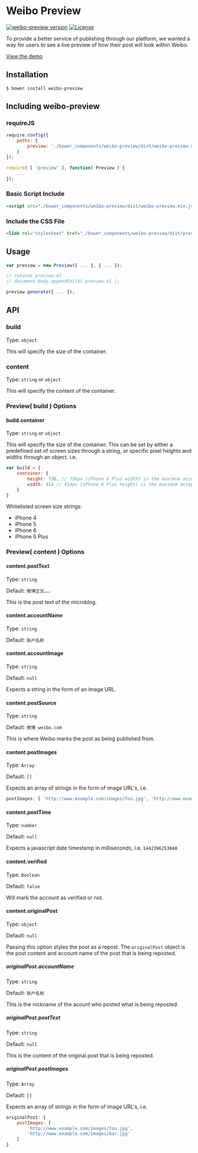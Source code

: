 # Weibo Preview
[![weibo-preview version](https://img.shields.io/badge/weibo--preview-v1.0.26-brightgreen.svg)](https://github.com/mailmangroup/weibo-preview/) [![License](http://img.shields.io/badge/License-MIT-blue.svg)](http://opensource.org/licenses/MIT)

To provide a better service of publishing through our platform, we wanted a way for users to see a live preview of how their post will look within Weibo.

[View the demo](https://github.com/mailmangroup/weibo-preview)

## Installation
```
$ bower install weibo-preview
```

## Including weibo-preview

### requireJS
```javascript
require.config({
    paths: {
        preview: './bower_components/weibo-preview/dist/weibo-preview.min'
    }
});

require( [ 'preview' ], function( Preview ) {
    ...
});
```
### Basic Script Include
```html
<script src="./bower_components/weibo-preview/dist/weibo-preview.min.js"></script>
```

### Include the CSS File
```html
<link rel="stylesheet" href="./bower_components/weibo-preview/dist/preview.css">
```

## Usage

```javascript
var preview = new Preview({ ... }, { ... });

// returns preview.el
// document.body.appendChild( preview.el );

preview.generate({ ... });
```

## API

### build

Type: `object`

This will specify the size of the container.

### content

Type: `string` or `object`

This will specify the content of the container.

### Preview( build ) Options

#### build.container

Type: `string` or `object`

This will specify the size of the container. This can be set by either a predefined set of screen sizes through a string, or specific pixel heights and widths through an object. i.e.

```javascript
var build = {
    container: {
        height: 736, // 736px (iPhone 6 Plus width) is the maximum accepted height
        width: 414 // 414px (iPhone 6 Plus height) is the maximum accepted width
    }
}
```

Whitelisted screen size strings:
- iPhone 4
- iPhone 5
- iPhone 6
- iPhone 6 Plus

### Preview( content ) Options
#### content.postText
Type: `string`

Default: `微博正文。。。`

This is the post text of the microblog.

#### content.accountName

Type: `string`

Default: `账户名称`

#### content.accountImage

Type: `string`

Default: `null`

Expects a string in the form of an image URL.

#### content.postSource

Type: `string`

Default: `微博 weibo.com`

This is where Weibo marks the post as being published from.

#### content.postImages

Type: `Array`

Default: `[]`

Expects an array of strings in the form of image URL's, i.e.
```javascript
postImages: [ 'http://www.example.com/images/foo.jpg', 'http://www.example.com/images/bar.jpg' ]
```

#### content.postTime

Type: `number`

Default: `null`

Expects a javascript date timestamp in milliseconds, i.e. `1442396253840`

#### content.verified

Type: `Boolean`

Default: `false`

Will mark the account as verified or not.

#### content.originalPost

Type: `object`

Default: `null`

Passing this option styles the post as a repost. The `originalPost` object is the post content and account name of the post that is being reposted.

##### originalPost.accountName

Type: `string`

Default: `账户名称`

This is the nickname of the acount who posted what is being reposted.

##### originalPost.postText

Type: `string`

Default: `null`

This is the content of the original post that is being reposted.

##### originalPost.postImages

Type: `Array`

Default: `[]`

Expects an array of strings in the form of image URL's, i.e.
```javascript
originalPost: {
	postImages: [
		'http://www.example.com/images/foo.jpg',
		'http://www.example.com/images/bar.jpg'
	]
}
```
